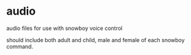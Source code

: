 # audio
audio files for use with snowboy voice control

should include both adult and child, male and female of each snowboy command.  
